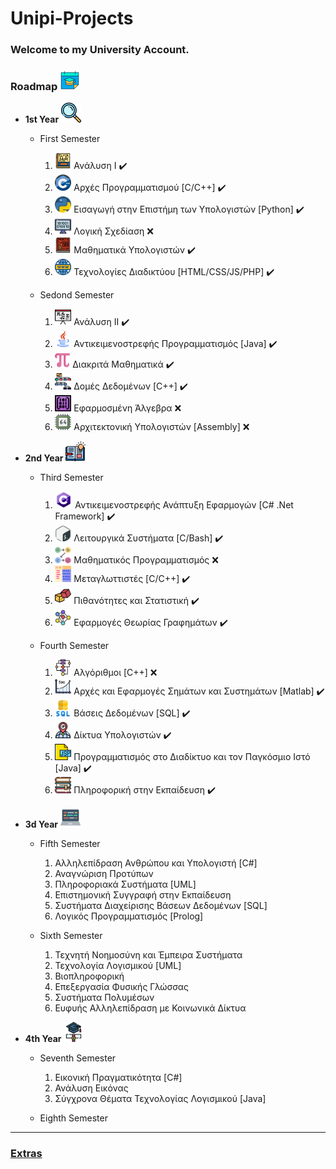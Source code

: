 # Unipi-Projects

### Welcome to my University  Account.


### Roadmap <img src="img/calendar.png" alt="calendar" width="32"/>

* **1st Year** <img src="img/mangi.png" alt="mangi" width="32"/>
  * First Semester
    1) <img src="img/calculus_logo.png" alt="calculus_logo" width="26"/> Ανάλυση I  :heavy_check_mark:
    2) <img src="img/c++_logo.png" alt="c++_logo" width="26"/> Αρχές Προγραμματισμού [C/C++]  :heavy_check_mark:
    3) <img src="img/python_logo.png" alt="python_logo" width="26"/> Εισαγωγή στην Επιστήμη των Υπολογιστών [Python]   :heavy_check_mark:
    4) <img src="img/logic_design_logo.png" alt="logic_design_logo" width="26"/> Λογική Σχεδίαση  ❌
    5) <img src="img/math_ypol_logo.png" alt="math_ypol_logo" width="26"/> Μαθηματικά Υπολογιστών    :heavy_check_mark:
    6) <img src="img/networks_logo.png" alt="networks_logo" width="26"/> Τεχνολογίες Διαδικτύου [HTML/CSS/JS/PHP]   :heavy_check_mark:

  * Sedond Semester
    1) <img src="img/calculus_2_logo.png" alt="calculus_2_logo" width="26"/> Ανάλυση II  :heavy_check_mark:
    2) <img src="img/java_logo.png" alt="java_logo" width="26"/> Αντικειμενοστρεφής Προγραμματισμός [Java]   :heavy_check_mark:
    3) <img src="img/discrete_math_logo.png" alt="discrete_math_logo" width="24"/> Διακριτά Μαθηματικά   :heavy_check_mark:
    4) <img src="img/data_structure_logo.png" alt="data_structure_logo" width="26"/> Δομές Δεδομένων [C++] :heavy_check_mark:
    5) <img src="img/linear_algebra_logo.png" alt="linear_algebra_logo" width="26"/> Εφαρμοσμένη Άλγεβρα  ❌
    6) <img src="img/computer_architecture_logo.png" alt="computer_architecture_logo" width="26"/> Αρχιτεκτονική Υπολογιστών [Assembly]  ❌

* **2nd Year** <img src="img/open_book.png" alt="open_book" width="32"/>
  * Third Semester
    1) <img src="img/c_sharp_logo.png" alt="c#_logo" width="28"/> Αντικειμενοστρεφής Ανάπτυξη Εφαρμογών [C# .Net Framework]   :heavy_check_mark:
    2) <img src="img/bash_logo.png" alt="bash_logo" width="26"/> Λειτουργικά Συστήματα [C/Bash]   :heavy_check_mark:
    3) <img src="img/linear_programming_logo.png" alt="linear_programming_logo" width="26"/> Μαθηματικός Προγραμματισμός  ❌
    4) <img src="img/compiler_logo.png" alt="compiler_logo" width="26"/> Μεταγλωττιστές [C/C++]   :heavy_check_mark:
    5) <img src="img/probability_logo.png" alt="probability_logo" width="26"/> Πιθανότητες και Στατιστική   :heavy_check_mark:
    6) <img src="img/graph_theory_logo.png" alt="graph_theory_logo" width="26"/> Εφαρμογές Θεωρίας Γραφημάτων  :heavy_check_mark:

  * Fourth Semester
    1) <img src="img/algorithm_logo.png" alt="algorithm_logo" width="26"/> Αλγόριθμοι [C++] ❌
    2) <img src="img/signals_logo.png" alt="signals_logo" width="26"/> Αρχές και Εφαρμογές Σημάτων και Συστημάτων [Matlab] :heavy_check_mark:
    3) <img src="img/databases_logo.png" alt="databases_logo" width="26"/> Βάσεις Δεδομένων [SQL] :heavy_check_mark:
    4) <img src="img/nets_logo.png" alt="nets_logo" width="26"/> Δίκτυα Υπολογιστών  :heavy_check_mark:
    5) <img src="img/jsp_logo.png" alt="jsp_logo" width="26"/> Προγραμματισμός στο Διαδίκτυο και τον Παγκόσμιο Ιστό [Java] :heavy_check_mark:
    6) <img src="img/cs_education_logo.png" alt="cs_education_logo" width="26"/> Πληροφορική στην Εκπαίδευση :heavy_check_mark:

* **3d Year** <img src="img/laptop.png" alt="laptop" width="32"/>
  * Fifth Semester
    1) Αλληλεπίδραση Ανθρώπου και Υπολογιστή [C#]
    2) Αναγνώριση Προτύπων
    3) Πληροφοριακά Συστήματα [UML]
    4) Επιστημονική Συγγραφή στην Εκπαίδευση
    5) Συστήματα Διαχείρισης Βάσεων Δεδομένων [SQL]
    6) Λογικός Προγραμματισμός [Prolog]
  
  * Sixth Semester
    1) Τεχνητή Νοημοσύνη και Έμπειρα Συστήματα
    2) Τεχνολογία Λογισμικού [UML]
    3) Βιοπληροφορική
    4) Επεξεργασία Φυσικής Γλώσσας
    5) Συστήματα Πολυμέσων
    6) Ευφυής Αλληλεπίδραση με Κοινωνικά Δίκτυα

* **4th Year** <img src="img/graduation.png" alt="graduation" width="32"/>
  * Seventh Semester
    1) Εικονική Πραγματικότητα [C#]
    2) Ανάλυση Εικόνας
    3) Σύγχρονα Θέματα Τεχνολογίας Λογισμικού [Java]

  * Eighth Semester
  
  
***
### [Extras](https://github.com/unipi-projects/extras/blob/main/README.md)
